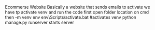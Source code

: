Ecommerse Website
Basically a website that sends emails
to activate we have tp activate venv and run the code 
first open folder location on cmd
then
-m venv env
env\Scripts\activate.bat 
#activates venv
python manage.py runserver
starts server

